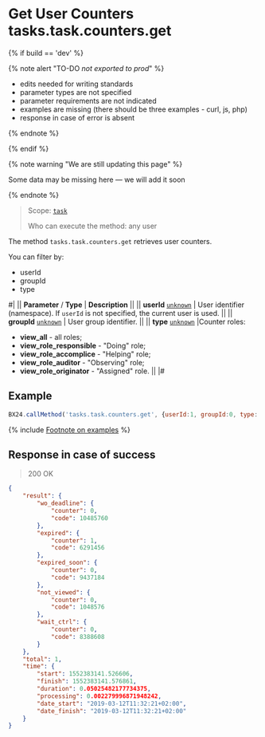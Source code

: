 # Get User Counters tasks.task.counters.get

{% if build == 'dev' %}

{% note alert "TO-DO _not exported to prod_" %}

- edits needed for writing standards
- parameter types are not specified
- parameter requirements are not indicated
- examples are missing (there should be three examples - curl, js, php)
- response in case of error is absent

{% endnote %}

{% endif %}

{% note warning "We are still updating this page" %}

Some data may be missing here — we will add it soon

{% endnote %}

> Scope: [`task`](../scopes/permissions.md)
>
> Who can execute the method: any user

The method `tasks.task.counters.get` retrieves user counters.

You can filter by:
- userId
- groupId
- type

#|
|| **Parameter** / **Type** | **Description** ||
|| **userId**
[`unknown`](../data-types.md) | User identifier (namespace). If `userId` is not specified, the current user is used. ||
|| **groupId**
[`unknown`](../data-types.md) | User group identifier. ||
|| **type**
[`unknown`](../data-types.md) |Counter roles: 
- **view_all** - all roles; 
- **view_role_responsible** - "Doing" role; 
- **view_role_accomplice** - "Helping" role; 
- **view_role_auditor** - "Observing" role; 
- **view_role_originator** - "Assigned" role. 
||
|#

## Example

```js
BX24.callMethod('tasks.task.counters.get', {userId:1, groupId:0, type:'view_all'}, (res)=>{console.log(res.answer.result);});
```

{% include [Footnote on examples](../../_includes/examples.md) %}

## Response in case of success

> 200 OK

```json
{
    "result": {
        "wo_deadline": {
            "counter": 0,
            "code": 10485760
        },
        "expired": {
            "counter": 1,
            "code": 6291456
        },
        "expired_soon": {
            "counter": 0,
            "code": 9437184
        },
        "not_viewed": {
            "counter": 0,
            "code": 1048576
        },
        "wait_ctrl": {
            "counter": 0,
            "code": 8388608
        }
    },
    "total": 1,
    "time": {
        "start": 1552383141.526606,
        "finish": 1552383141.576861,
        "duration": 0.05025482177734375,
        "processing": 0.002279996871948242,
        "date_start": "2019-03-12T11:32:21+02:00",
        "date_finish": "2019-03-12T11:32:21+02:00"
    }
}
```